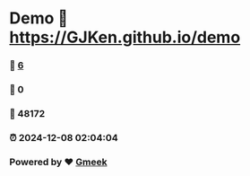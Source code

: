 # Demo :link: https://GJKen.github.io/demo 
### :page_facing_up: [6](https://GJKen.github.io/demo/tag.html) 
### :speech_balloon: 0 
### :hibiscus: 48172 
### :alarm_clock: 2024-12-08 02:04:04 
### Powered by :heart: [Gmeek](https://github.com/Meekdai/Gmeek)

